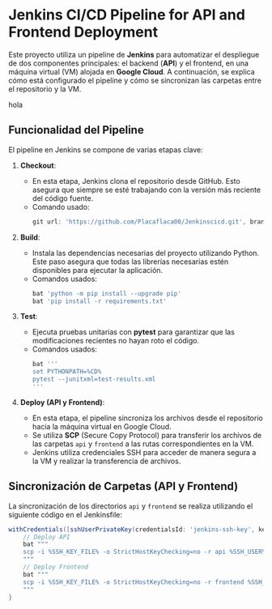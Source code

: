 # Jenkins CI/CD Pipeline for API and Frontend Deployment

Este proyecto utiliza un pipeline de **Jenkins** para automatizar el despliegue de dos componentes principales: el backend (**API**) y el frontend, en una máquina virtual (VM) alojada en **Google Cloud**. A continuación, se explica cómo está configurado el pipeline y cómo se sincronizan las carpetas entre el repositorio y la VM.

hola

## Funcionalidad del Pipeline

El pipeline en Jenkins se compone de varias etapas clave:

1. **Checkout**:
   - En esta etapa, Jenkins clona el repositorio desde GitHub. Esto asegura que siempre se esté trabajando con la versión más reciente del código fuente.
   - Comando usado:
     ```groovy
     git url: 'https://github.com/Placaflaca00/Jenkinscicd.git', branch: 'main'
     ```

2. **Build**:
   - Instala las dependencias necesarias del proyecto utilizando Python. Este paso asegura que todas las librerías necesarias estén disponibles para ejecutar la aplicación.
   - Comandos usados:
     ```groovy
     bat 'python -m pip install --upgrade pip'
     bat 'pip install -r requirements.txt'
     ```

3. **Test**:
   - Ejecuta pruebas unitarias con **pytest** para garantizar que las modificaciones recientes no hayan roto el código.
   - Comandos usados:
     ```groovy
     bat '''
     set PYTHONPATH=%CD%
     pytest --junitxml=test-results.xml
     '''
     ```

4. **Deploy (API y Frontend)**:
   - En esta etapa, el pipeline sincroniza los archivos desde el repositorio hacia la máquina virtual en Google Cloud.
   - Se utiliza **SCP** (Secure Copy Protocol) para transferir los archivos de las carpetas `api` y `frontend` a las rutas correspondientes en la VM.
   - Jenkins utiliza credenciales SSH para acceder de manera segura a la VM y realizar la transferencia de archivos.

## Sincronización de Carpetas (API y Frontend)

La sincronización de los directorios `api` y `frontend` se realiza utilizando el siguiente código en el Jenkinsfile:

```groovy
withCredentials([sshUserPrivateKey(credentialsId: 'jenkins-ssh-key', keyFileVariable: 'SSH_KEY_FILE', usernameVariable: 'SSH_USER')]) {
    // Deploy API
    bat """
    scp -i %SSH_KEY_FILE% -o StrictHostKeyChecking=no -r api %SSH_USER%@%VM_IP%:/var/api/
    """
    // Deploy Frontend
    bat """
    scp -i %SSH_KEY_FILE% -o StrictHostKeyChecking=no -r frontend %SSH_USER%@%VM_IP%:/var/frontend/
    """
}
